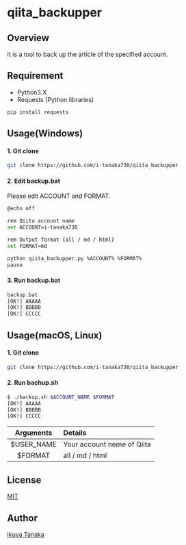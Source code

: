 # qiita_backupper

## Overview

It is a tool to back up the article of the specified account.

## Requirement

- Python3.X
- Requests (Python libraries)
```sh
pip install requests
```

## Usage(Windows)

#### 1. Git clone
```sh
git clone https://github.com/i-tanaka730/qiita_backupper
```

#### 2. Edit backup.bat
Please edit ACCOUNT and FORMAT.
```sh
@echo off

rem Qiita account name
set ACCOUNT=i-tanaka730

rem Output format (all / md / html)
set FORMAT=md

python qiita_backupper.py %ACCOUNT% %FORMAT%
pause
```

#### 3. Run backup.bat
```sh
backup.bat
[OK!] AAAAA
[OK!] BBBBB
[OK!] CCCCC
```

## Usage(macOS, Linux)

#### 1. Git clone
```sh
git clone https://github.com/i-tanaka730/qiita_backupper
```

#### 2. Run bachup.sh
```sh
$ ./backup.sh $ACCOUNT_NAME $FORMAT
[OK!] AAAAA
[OK!] BBBBB
[OK!] CCCCC
```

|Arguments|Details|
|:---:|:---|
|$USER_NAME|Your account neme of Qiita|
|$FORMAT|all / md / html|

## License
[MIT](https://github.com/i-tanaka730/qiita_backupper/blob/master/LICENSE)

## Author
[Ikuya Tanaka](https://github.com/i-tanaka730)
